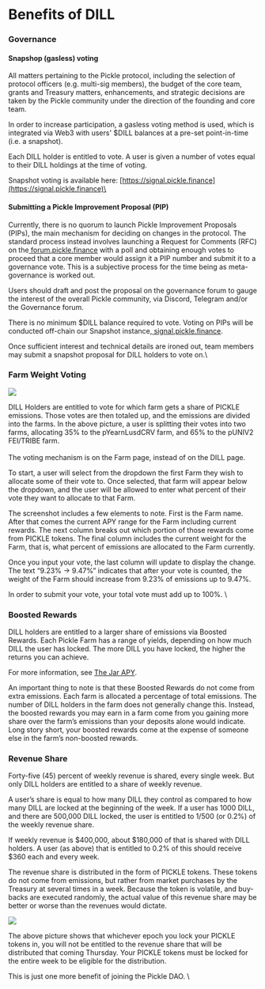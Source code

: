 # Benefits of DILL

### Governance

#### Snapshop (gasless) voting

All matters pertaining to the Pickle protocol, including the selection of protocol officers (e.g. multi-sig members), the budget of the core team, grants and Treasury matters, enhancements, and strategic decisions are taken by the Pickle community under the direction of the founding and core team.

In order to increase participation, a gasless voting method is used, which is integrated via Web3 with users' $DILL balances at a pre-set point-in-time (i.e. a snapshot).

Each DILL holder is entitled to vote. A user is given a number of votes equal to their DILL holdings at the time of voting.&#x20;

Snapshot voting is available here: [https://signal.pickle.finance](https://signal.pickle.finance)\


#### Submitting a Pickle Improvement Proposal (PIP)

Currently, there is no quorum to launch Pickle Improvement Proposals (PIPs), the main mechanism for deciding on changes in the protocol. The standard process instead involves launching a Request for Comments (RFC) on the[ forum.pickle.finance](https://forum.pickle.finance) with a poll and obtaining enough votes to proceed that a core member would assign it a PIP number and submit it to a governance vote. This is a subjective process for the time being as meta-governance is worked out.

Users should draft and post the proposal on the governance forum to gauge the interest of the overall Pickle community, via Discord, Telegram and/or the Governance forum.

There is no minimum $DILL balance required to vote. Voting on PIPs will be conducted off-chain our Snapshot instance,[ signal.pickle.finance](https://signal.pickle.finance).

Once sufficient interest and technical details are ironed out, team members may submit a snapshot proposal for DILL holders to vote on.\


### Farm Weight Voting

![](https://lh3.googleusercontent.com/it3dLIthtDZZx9QieUCQVsECrZ6XvRcPp1oImD-ws0DLt\_eVrx\_HZOFY-inANsRDLbLJY4hJHwtE9Q8xQY4nPokXpeNUlU-Z\_0yJWja9-baFFq6TF8\_MxYzGB0gJ2BLXi-cuKpi5)

DILL Holders are entitled to vote for which farm gets a share of PICKLE emissions. Those votes are then totaled up, and the emissions are divided into the farms.  In the above picture, a user is splitting their votes into two farms, allocating 35% to the pYearnLusdCRV farm, and 65% to the pUNIV2 FEI/TRIBE farm. \
\
The voting mechanism is on the Farm page, instead of on the DILL page.&#x20;

To start, a user will select from the dropdown the first Farm they wish to allocate some of their vote to. Once selected, that farm will appear below the dropdown, and the user will be allowed to enter what percent of their vote they want to allocate to that Farm.&#x20;

The screenshot includes a few elements to note. First is the Farm name. After that comes the current APY range for the Farm including current rewards. The next column breaks out which portion of those rewards come from PICKLE tokens. The final column includes the current weight for the Farm, that is, what percent of emissions are allocated to the Farm currently.&#x20;

Once you input your vote, the last column will update to display the change. The text “9.23% -> 9.47%” indicates that after your vote is counted, the weight of the Farm should increase from 9.23% of emissions up to 9.47%.&#x20;

In order to submit your vote, your total vote must add up to 100%. \


### Boosted Rewards

DILL holders are entitled to a larger share of emissions via Boosted Rewards. Each Pickle Farm has a range of yields, depending on how much DILL the user has locked. The more DILL you have locked, the higher the returns you can achieve.&#x20;

For more information, see [The Jar APY](../the-jar-apy-the-math-behind-compounding.md).

An important thing to note is that these Boosted Rewards do not come from extra emissions. Each farm is allocated a percentage of total emissions. The number of DILL holders in the farm does not generally change this. Instead, the boosted rewards you may earn in a farm come from you gaining more share over the farm’s emissions than your deposits alone would indicate. Long story short, your boosted rewards come at the expense of someone else in the farm’s non-boosted rewards.&#x20;

### Revenue Share

Forty-five (45) percent of weekly revenue is shared, every single week. But only DILL holders are entitled to a share of weekly revenue.

A user’s share is equal to how many DILL they control as compared to how many DILL are locked at the beginning of the week. If a user has 1000 DILL, and there are 500,000 DILL locked, the user is entitled to 1/500 (or 0.2%) of the weekly revenue share.&#x20;

If weekly revenue is $400,000, about $180,000 of that is shared with DILL holders. A user (as above) that is entitled to 0.2% of this should receive $360 each and every week.&#x20;

The revenue share is distributed in the form of PICKLE tokens. These tokens do not come from emissions, but rather from market purchases by the Treasury at several times in a week. Because the token is volatile, and buy-backs are executed randomly, the actual value of this revenue share may be better or worse than the revenues would dictate.&#x20;

![](https://lh5.googleusercontent.com/dMZc6deO1hVFukndO\_ATL2WrWD2Gb8Pq7TDuiDTyMxQeL5FLRtqmvXmgAY90C5UPVzDh9iQ71mQODKG2M9mTQoQcjlxKVzxINGLwCK6tnp6RqxjalKkER7\_gT8gSeRxJIfHuNRXs)

The above picture shows that whichever epoch you lock your PICKLE tokens in, you will not be entitled to the revenue share that will be distributed that coming Thursday. Your PICKLE tokens must be locked for the entire week to be eligible for the distribution.&#x20;

This is just one more benefit of joining the Pickle DAO. \
